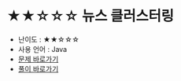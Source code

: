 # ★★☆☆☆ 뉴스 클러스터링
- 난이도 : ★★☆☆☆
- 사용 언어 : Java
- <a href="https://programmers.co.kr/learn/courses/30/lessons/17677">문제 바로가기</a>
- <a href="https://cnu-jinseop.tistory.com/131">풀이 바로가기</a>
